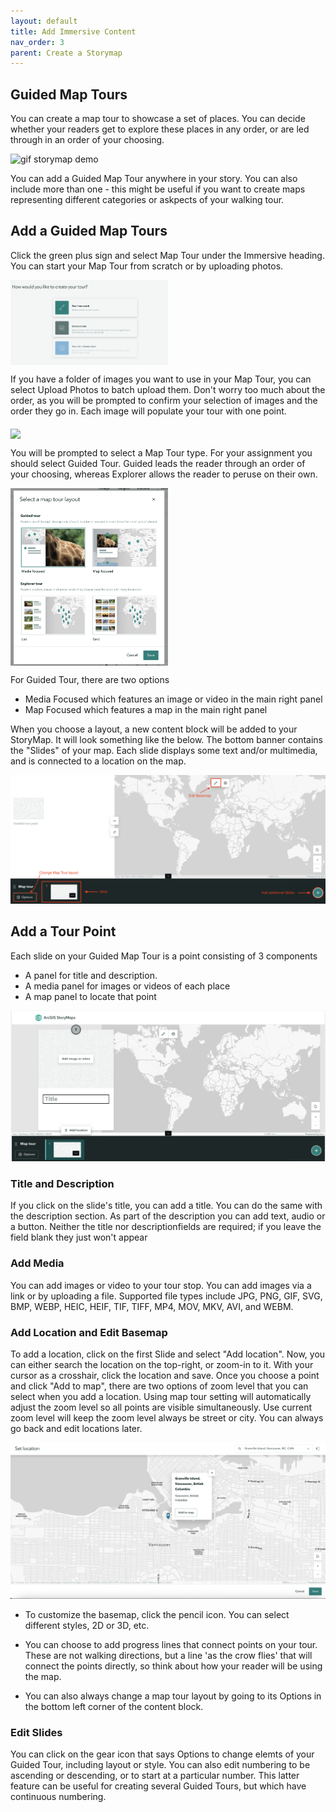 ```yaml
---
layout: default
title: Add Immersive Content
nav_order: 3
parent: Create a Storymap
---
```


## Guided Map Tours

You can create a map tour to showcase a set of places. You can decide whether your readers get to explore these places in any order, or are led through in an order of your choosing. 

![gif storymap demo](./images/storymap-maptour_20250409.gif)

You can add a Guided Map Tour anywhere in your story. You can also include more than one - this might be useful if you want to create maps representing different categories or askpects of your walking tour.

## Add a Guided Map Tours
Click the green plus sign and select Map Tour under the Immersive heading. You can start your Map Tour from scratch or by uploading photos.

<img src="images/storymap_guidedtour1.png" style="width:50%" align="middle">

If you have a folder of images you want to use in your Map Tour, you can select Upload Photos to batch upload them. Don't worry too much about the order, as you will be prompted to confirm your selection of images and the order they go in. Each image will populate your tour with one point. 

<img src="images/storymap_photo upload.png" style="width:50%" align="middle">

You will be prompted to select a Map Tour type. For your assignment you should select Guided Tour. Guided leads the reader through an order of your choosing, whereas Explorer allows the reader to peruse on their own. 

<img src="images/storymap_guidedtour2.png" style="width:50%" align="middle">

For Guided Tour, there are two options
- Media Focused which features an image or video in the main right panel
- Map Focused which features a map in the main right panel

When you choose a layout, a new content block will be added to your StoryMap. It will look something like the below. The bottom banner contains the "Slides" of your map. Each slide displays some text and/or multimedia, and is connected to a location on the map. 

![map tour content block](images/maptour_20250409.png)

## Add a Tour Point
Each slide on your Guided Map Tour is a point consisting of 3 components
- A panel for title and description. 
- A media panel for images or videos of each place
- A map panel to locate that point

![map tour content block](images/storymap_guidedtour3.png)

### Title and Description

If you click on the slide's title, you can add a title. You can do the same with the description section. As part of the description you can add text, audio or a button. Neither the title nor descriptionfields are required; if you leave the field blank they just won't appear

### Add Media

You can add images or video to your tour stop. You can add images via a link or by uploading a file. Supported file types include JPG, PNG, GIF, SVG, BMP, WEBP, HEIC, HEIF, TIF, TIFF, MP4, MOV, MKV, AVI, and WEBM.

### Add Location and Edit Basemap

To add a location, click on the first Slide and select "Add location". Now, you can either search the location on the top-right, or zoom-in to it. With your cursor as a crosshair, click the location and save. Once you choose a point and click "Add to map", there are two options of zoom level that you can select when you add a location. Using map tour setting will automatically adjust the zoom level so all points are visible simultaneously. Use current zoom level will keep the zoom level always be street or city. You can always go back and edit locations later. 

![map tour add location](images/maptour-location_20250409.png)

- To customize the basemap, click the pencil icon. You can select different styles, 2D or 3D, etc.

- You can choose to add progress lines that connect points on your tour. These are not walking directions, but a line 'as the crow flies' that will connect the points directly, so think about how your reader will be using the map. 

- You can also always change a map tour layout by going to its Options in the bottom left corner of the content block.

### Edit Slides
You can click on the gear icon that says Options to change elemts of your Guided Tour, including layout or style. You can also edit numbering to be ascending or descending, or to start at a particular number. This latter feature can be useful for creating several Guided Tours, but which have continuous numbering.



<br>
